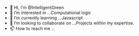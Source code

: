 - 👋 Hi, I’m @IntelligentGreen
- 👀 I’m interested in ...Computational logic
- 🌱 I’m currently learning ...Javascript
- 💞️ I’m looking to collaborate on ...Projects within my expertise.
- 📫 How to reach me ...

<!---
IntelligentGreen/IntelligentGreen is a ✨ special ✨ repository because its `README.md` (this file) appears on your GitHub profile.
You can click the Preview link to take a look at your changes.
--->
